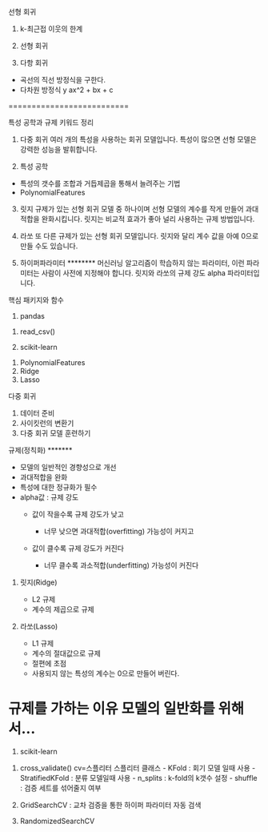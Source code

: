 선형 회귀
1. k-최근접 이웃의 한계
2. 선형 회귀

3. 다항 회귀
- 곡선의 직선 방정식을 구한다.
- 다차원 방정식
  y ax^2 + bx + c

==========================

특성 공학과 규제
키워드 정리
1. 다중 회귀
여러 개의 특성을 사용하는 회귀 모델입니다.
특성이 많으면 선형 모델은 강력한 성능을 발휘합니다.

2. 특성 공학
 - 특성의 갯수를 조합과 거듭제곱을 통해서 늘려주는 기법
 - PolynomialFeatures
 
3. 릿지
규제가 있는 선형 회귀 모델 중 하나이며 선형 모델의 계수를 작게 만들어 과대적합을 완화시킵니다.
릿지는 비교적 효과가 좋아 널리 사용하는 규제 방법입니다.

4. 라쏘
또 다른 규제가 있는 선형 회귀 모델입니다.
릿지와 달리 계수 값을 아예 0으로 만들 수도 있습니다.

5. 하이퍼파라미터 ********
머신러닝 알고리즘이 학습하지 않는 파라미터, 이런 파라미터는 사람이 사전에 지정해야 합니다.
릿지와 라쏘의 규제 강도 alpha 파라미터입니다.

핵심 패키지와 함수
1. pandas
1) read_csv()

2. scikit-learn
1) PolynomialFeatures
2) Ridge
3) Lasso

다중 회귀
1. 데이터 준비
2. 사이킷런의 변환기
3. 다중 회귀 모델 훈련하기

규제(정칙화)  *******
- 모델의 일반적인 경향성으로 개선
- 과대적합을 완화
- 특성에 대한 정규화가 필수
- alpha값 : 규제 강도
    - 값이 작을수록 규제 강도가 낮고
        - 너무 낮으면 과대적합(overfitting) 가능성이 커지고

    - 값이 클수록 규제 강도가 커진다
        - 너무 클수록 과소적합(underfitting) 가능성이 커진다

1. 릿지(Ridge)
    - L2 규제
    - 계수의 제곱으로 규제

2. 라쏘(Lasso)
    - L1 규제
    - 계수의 절대값으로 규제
    - 절편에 초점
    - 사용되지 않는 특성의 계수는 0으로 만들어 버린다.


규제를 가하는 이유
모델의 일반화를 위해서...
======================================

1. scikit-learn
1) cross_validate()
    cv=스플리터
        스플리터 클래스
            - KFold : 회기 모델 일때 사용
            - StratifiedKFold : 분류 모델일때 사용
        - n_splits : k-fold의 k갯수 설정
        - shuffle : 검증 세트를 섞어줄지 여부
2) GridSearchCV
 : 교차 검증을 통한 하이퍼 파라미터 자동 검색

3) RandomizedSearchCV
